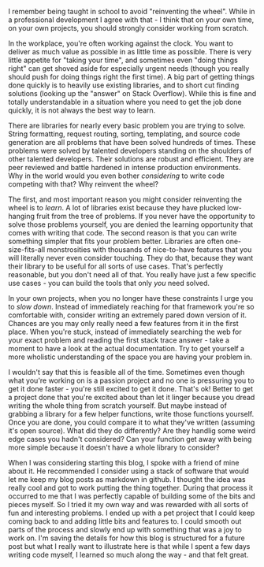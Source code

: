 <!--META--
author: Sean K Smith
created: 2019-05-12T13:02:32Z
edited: 2019-05-12T13:02:32Z
title: Reinvent the Wheel (Sometimes)
subtitle: becoming a better programmer by doing what's already done
tags:
  - learning
--END-->
I remember being taught in school to avoid "reinventing the wheel". While in a professional development I agree with that - I think that on your own time, on your own projects, you should strongly consider working from scratch.

In the workplace, you're often working against the clock. You want to deliver as much value as possible in as little time as possible. There is very little appetite for "taking your time", and sometimes even "doing things right" can get shoved aside for especially urgent needs (though you really should push for doing things right the first time). A big part of getting things done quickly is to heavily use existing libraries, and to short cut finding solutions (looking up the "answer" on Stack Overflow). While this is fine and totally understandable in a situation where you need to get the job done quickly, it is not always the best way to learn.

There are libraries for nearly every basic problem you are trying to solve. String formatting, request routing, sorting, templating, and source code generation are all problems that have been solved hundreds of times. These problems were solved by talented developers standing on the shoulders of other talented developers. Their solutions are robust and efficient. They are peer reviewed and battle hardened in intense production environments. Why in the world would you even bother *considering* to write code competing with that? Why reinvent the wheel?

The first, and most important reason you might consider reinventing the wheel is to *learn*. A lot of libraries exist because they have plucked low-hanging fruit from the tree of problems. If you never have the opportunity to solve those problems yourself, you are denied the learning opportunity that comes with writing that code. The second reason is that you can write something simpler that fits your problem better. Libraries are often one-size-fits-all monstrosities with thousands of nice-to-have features that you will literally never even consider touching. They do that, because they want their library to be useful for all sorts of use cases. That's perfectly reasonable, but you don't need all of that. You really have just a few specific use cases - you can build the tools that only *you* need solved.

In your own projects, when you no longer have these constraints I urge you to *slow down*. Instead of immediately reaching for that framework you're so comfortable with, consider writing an extremely pared down version of it. Chances are you may only really need a few features from it in the first place. When you're stuck, instead of immediately searching the web for your exact problem and reading the first stack trace answer - take a moment to have a look at the actual documentation. Try to get yourself a more wholistic understanding of the space you are having your problem in.

I wouldn't say that this is feasible all of the time. Sometimes even though what you're working on is a passion project and no one is pressuring you to get it done faster - you're still excited to get it done. That's ok! Better to get a project done that you're excited about than let it linger because you dread writing the whole thing from scratch yourself. But maybe instead of grabbing a library for a few helper functions, write those functions yourself. Once you are done, you could compare it to what they've written (assuming it's open source). What did they do differently? Are they handlig some weird edge cases you hadn't considered? Can your function get away with being more simple because it doesn't have a whole library to consider?

When I was considering starting this blog, I spoke with a friend of mine about it. He recommended I consider using a stack of software that would let me keep my blog posts as markdown in github. I thought the idea was really cool and got to work putting the thing together. During that process it occurred to me that I was perfectly capable of building some of the bits and pieces myself. So I tried it my own way and was rewarded with all sorts of fun and interesting problems. I ended up with a pet project that I could keep coming back to and adding little bits and features to. I could smooth out parts of the process and slowly end up with something that was a joy to work on. I'm saving the details for how this blog is structured for a future post but what I really want to illustrate here is that while I spent a few days writing code myself, I learned so much along the way - and that felt great.